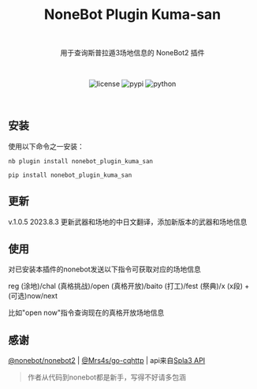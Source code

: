 <h1 align="center">NoneBot Plugin Kuma-san</h1></br>


<p align="center">用于查询斯普拉遁3场地信息的 NoneBot2 插件</p></br>
<p align="center">
    <img src="https://img.shields.io/github/license/monsterxcn/nonebot_plugin_epicfree?style=flat-square" alt="license">
    <img src="https://img.shields.io/pypi/v/nonebot_plugin_epicfree?style=flat-square" alt="pypi">
  <img src="https://img.shields.io/badge/python-3.8+-blue?style=flat-square" alt="python"><br />
</p></br>

## 安装


使用以下命令之一安装：


```
nb plugin install nonebot_plugin_kuma_san
```
```
pip install nonebot_plugin_kuma_san
```

## 更新
v.1.0.5 2023.8.3 更新武器和场地的中日文翻译，添加新版本的武器和场地信息

## 使用

对已安装本插件的nonebot发送以下指令可获取对应的场地信息

reg (涂地)/chal (真格挑战)/open (真格开放)/baito (打工)/fest (祭典)/x (x段) + (可选)now/next

比如"open now"指令查询现在的真格开放场地信息


## 感谢

[@nonebot/nonebot2](https://github.com/nonebot/nonebot2/) | [@Mrs4s/go-cqhttp](https://github.com/Mrs4s/go-cqhttp) | api来自[Spla3 API](https://spla3.yuu26.com/)

> 作者从代码到nonebot都是新手，写得不好请多包涵
